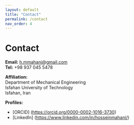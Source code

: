 ```yaml
---
layout: default
title: "Contact"
permalink: /contact
nav_order: 4
---
```


# Contact

**Email:** <a href="mailto:h.mmahani@gmail.com">h.mmahani@gmail.com</a>  
**Tel:** +98 937 045 5478

**Affiliation:**  
Department of Mechanical Engineering  
Isfahan University of Technology  
Isfahan, Iran

**Profiles:**  
- [ORCID] (https://orcid.org/0000-0002-1016-3730)
- [LinkedIn] (https://www.linkedin.com/in/hosseinmahani/)
